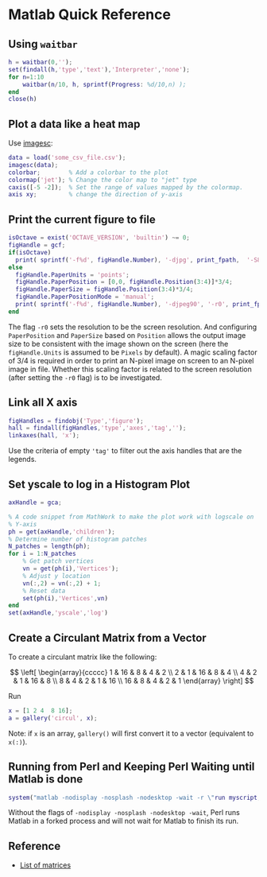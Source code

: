 # Matlab Quick Reference
## Using `waitbar`

```matlab
h = waitbar(0,'');
set(findall(h,'type','text'),'Interpreter','none');
for n=1:10
    waitbar(n/10, h, sprintf(Progress: %d/10,n) );
end
close(h)
```

## Plot a data like a heat map

Use [imagesc](http://www.mathworks.com/help/matlab/ref/imagesc.html):

```matlab
data = load('some_csv_file.csv');
imagesc(data);
colorbar;        % Add a colorbar to the plot
colormap('jet'); % Change the color map to "jet" type
caxis([-5 -2]);  % Set the range of values mapped by the colormap.
axis xy;         % change the direction of y-axis
```

## Print the current figure to file

```matlab
isOctave = exist('OCTAVE_VERSION', 'builtin') ~= 0;
figHandle = gcf;
if(isOctave)
  print( sprintf('-f%d', figHandle.Number), '-djpg', print_fpath,  '-S800,600' );
else
  figHandle.PaperUnits = 'points';
  figHandle.PaperPosition = [0,0, figHandle.Position(3:4)]*3/4;
  figHandle.PaperSize = figHandle.Position(3:4)*3/4;
  figHandle.PaperPositionMode = 'manual';
  print( sprintf('-f%d', figHandle.Number), '-djpeg90', '-r0', print_fpath);
end
```

The flag `-r0` sets the resolution to be the screen resolution. And configuring `PaperPosition` and `PaperSize` based on `Position` allows the output image size to be consistent with the image shown on the screen (here the `figHandle.Units` is assumed to be `Pixels` by default). A magic scaling factor of 3/4 is required in order to print an N-pixel image on screen to an N-pixel image in file. Whether this scaling factor is related to the screen resolution (after setting the `-r0` flag) is to be investigated.

## Link all X axis

```matlab
figHandles = findobj('Type','figure');
hall = findall(figHandles,'type','axes','tag','');
linkaxes(hall, 'x');
```

Use the criteria of empty `'tag'` to filter out the axis handles that are the legends.

## Set yscale to log in a Histogram Plot

```matlab
axHandle = gca;

% A code snippet from MathWork to make the plot work with logscale on
% Y-axis
ph = get(axHandle,'children');
% Determine number of histogram patches
N_patches = length(ph);
for i = 1:N_patches
    % Get patch vertices
    vn = get(ph(i),'Vertices');
    % Adjust y location
    vn(:,2) = vn(:,2) + 1;
    % Reset data
    set(ph(i),'Vertices',vn)
end
set(axHandle,'yscale','log')
```

## Create a Circulant Matrix from a Vector

To create a circulant matrix like the following:

$$
\left[
\begin{array}{ccccc}
  1  &  16 & 8  &  4  &  2  \\
  2  &  1  & 16 &  8  &  4  \\
  4  &  2  & 1  & 16  &  8  \\  
  8  &  4  & 2  &  1  & 16  \\
  16 &  8  & 4  &  2  &  1  
\end{array}  
\right]
$$

Run

```matlab
x = [1 2 4  8 16];
a = gallery('circul', x);
```

Note: if `x` is an array, `gallery()` will first convert it to a vector (equivalent to `x(:)`).

## Running from Perl and Keeping Perl Waiting until Matlab is done

```matlab
system("matlab -nodisplay -nosplash -nodesktop -wait -r \"run myscript; exit\"");
```

Without the flags of `-nodisplay -nosplash -nodesktop -wait`, Perl runs Matlab in a forked process and will not wait for Matlab to finish its run.

## Reference

* [List of matrices](https://en.wikipedia.org/wiki/List_of_named_matrices) 